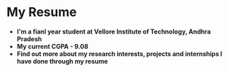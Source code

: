 # My Resume

- **I'm a fianl year student at Vellore Institute of Technology, Andhra Pradesh**
- **My current CGPA - 9.08**
- **Find out more about my research interests, projects and internships I have done through my resume**
